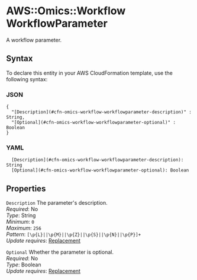 # AWS::Omics::Workflow WorkflowParameter<a name="aws-properties-omics-workflow-workflowparameter"></a>

A workflow parameter\.

## Syntax<a name="aws-properties-omics-workflow-workflowparameter-syntax"></a>

To declare this entity in your AWS CloudFormation template, use the following syntax:

### JSON<a name="aws-properties-omics-workflow-workflowparameter-syntax.json"></a>

```
{
  "[Description](#cfn-omics-workflow-workflowparameter-description)" : String,
  "[Optional](#cfn-omics-workflow-workflowparameter-optional)" : Boolean
}
```

### YAML<a name="aws-properties-omics-workflow-workflowparameter-syntax.yaml"></a>

```
  [Description](#cfn-omics-workflow-workflowparameter-description): String
  [Optional](#cfn-omics-workflow-workflowparameter-optional): Boolean
```

## Properties<a name="aws-properties-omics-workflow-workflowparameter-properties"></a>

`Description` <a name="cfn-omics-workflow-workflowparameter-description"></a>
The parameter's description\.  
_Required_: No  
_Type_: String  
_Minimum_: `0`  
_Maximum_: `256`  
_Pattern_: `[\p{L}||\p{M}||\p{Z}||\p{S}||\p{N}||\p{P}]+`  
_Update requires_: [Replacement](https://docs.aws.amazon.com/AWSCloudFormation/latest/UserGuide/using-cfn-updating-stacks-update-behaviors.html#update-replacement)

`Optional` <a name="cfn-omics-workflow-workflowparameter-optional"></a>
Whether the parameter is optional\.  
_Required_: No  
_Type_: Boolean  
_Update requires_: [Replacement](https://docs.aws.amazon.com/AWSCloudFormation/latest/UserGuide/using-cfn-updating-stacks-update-behaviors.html#update-replacement)
